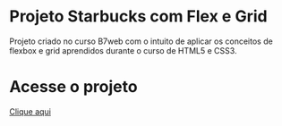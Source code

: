# Projeto Starbucks com Flex e Grid

<p>Projeto criado no curso B7web com o intuito de aplicar os conceitos de flexbox e grid aprendidos durante o curso de HTML5 e CSS3.</p>

# Acesse o projeto

<a href="https://template-starbucks-7ebef2.netlify.app/">Clique aqui</a>